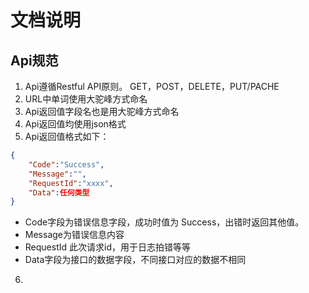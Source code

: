 # 文档说明

## Api规范
1. Api遵循Restful API原则。 GET，POST，DELETE，PUT/PACHE
2. URL中单词使用大驼峰方式命名
3. Api返回值字段名也是用大驼峰方式命名
4. Api返回值均使用json格式
5. Api返回值格式如下：
```json
{
    "Code":"Success",
    "Message":"",
    "RequestId":"xxxx",
    "Data":任何类型
}
```
- Code字段为错误信息字段，成功时值为 Success，出错时返回其他值。
- Message为错误信息内容
- RequestId 此次请求id，用于日志拍错等等
- Data字段为接口的数据字段，不同接口对应的数据不相同

6. 

